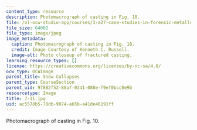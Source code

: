 ```yaml
---
content_type: resource
description: Photomacrograph of casting in Fig. 10.
file: /ol-ocw-studio-app/courses/3-a27-case-studies-in-forensic-metallurgy-fall-2007/ac5578b578db9074a65ba41de46191ff_7-11.jpg
file_size: 64002
file_type: image/jpeg
image_metadata:
  caption: Photomacrograph of casting in Fig. 10.
  credit: Image Courtesy of Kenneth C. Russell.
  image-alt: Photo closeup of fractured casting.
learning_resource_types: []
license: https://creativecommons.org/licenses/by-nc-sa/4.0/
ocw_type: OCWImage
parent_title: Snow Collapses
parent_type: CourseSection
parent_uid: 97882f52-88af-0341-088e-f9ef0bcc0e9b
resourcetype: Image
title: 7-11.jpg
uid: ac5578b5-78db-9074-a65b-a41de46191ff
---
```

Photomacrograph of casting in Fig. 10.